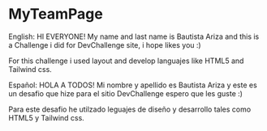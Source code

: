 # MyTeamPage
English:
HI EVERYONE!
My name and last name is Bautista Ariza and this is a Challenge i did for DevChallenge site, i hope likes you :)

For this challenge i used layout and develop languajes like HTML5 and Tailwind css.



Español:
HOLA A TODOS!
Mi nombre y apellido es Bautista Ariza y este es un desafio que hize para el sitio DevChallenge espero que les guste :)

Para este desafio he utilzado leguajes de diseño y desarrollo tales como HTML5 y Tailwind css.
